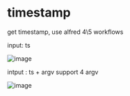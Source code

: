# timestamp
get timestamp, use alfred 4\5 workflows

input: ts 

![image](https://user-images.githubusercontent.com/26733217/232369179-61b8495b-2c07-47d3-b85e-a7f68b8508ee.png)

intput : ts + argv
support 4 argv

![image](https://user-images.githubusercontent.com/26733217/232369268-9a5fff97-de02-47d4-9c61-d9f3735cc382.png)
